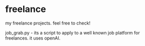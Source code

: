 # freelance
my freelance projects. feel free to check!

job_grab.py - its a script to apply to a well known job platform for freelances. it uses openAI.
